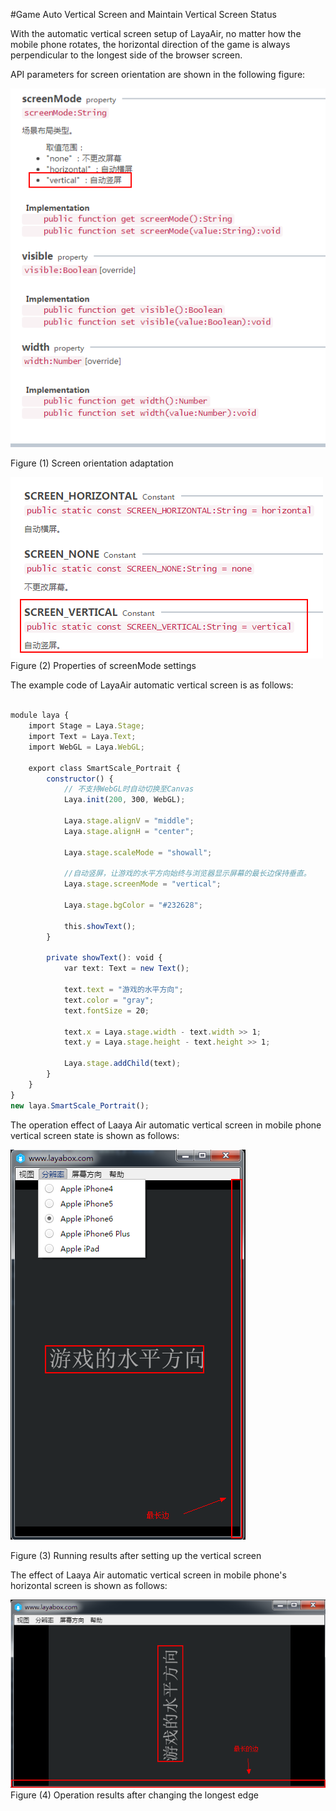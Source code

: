 #Game Auto Vertical Screen and Maintain Vertical Screen Status



With the automatic vertical screen setup of LayaAir, no matter how the mobile phone rotates, the horizontal direction of the game is always perpendicular to the longest side of the browser screen.

API parameters for screen orientation are shown in the following figure:



​![blob.png](img/1.png)<br/>

Figure (1) Screen orientation adaptation

​![blob.png](img/2.png)<br/>
Figure (2) Properties of screenMode settings



The example code of LayaAir automatic vertical screen is as follows:


```typescript

module laya {
    import Stage = Laya.Stage;
    import Text = Laya.Text;
    import WebGL = Laya.WebGL;
 
    export class SmartScale_Portrait {
        constructor() {
            // 不支持WebGL时自动切换至Canvas
            Laya.init(200, 300, WebGL);
 
            Laya.stage.alignV = "middle";
            Laya.stage.alignH = "center";
 
            Laya.stage.scaleMode = "showall";
 
            //自动竖屏，让游戏的水平方向始终与浏览器显示屏幕的最长边保持垂直。
            Laya.stage.screenMode = "vertical";
 
            Laya.stage.bgColor = "#232628";
 
            this.showText();
        }
 
        private showText(): void {
            var text: Text = new Text();
 
            text.text = "游戏的水平方向";
            text.color = "gray";
            text.fontSize = 20;
 
            text.x = Laya.stage.width - text.width >> 1;
            text.y = Laya.stage.height - text.height >> 1;
 
            Laya.stage.addChild(text);
        }
    }
}
new laya.SmartScale_Portrait();
```




The operation effect of Laaya Air automatic vertical screen in mobile phone vertical screen state is shown as follows:

​![blob.png](img/3.png)<br/>

Figure (3) Running results after setting up the vertical screen



The effect of Laaya Air automatic vertical screen in mobile phone's horizontal screen is shown as follows:

​![blob.png](img/4.png)<br/>
Figure (4) Operation results after changing the longest edge



